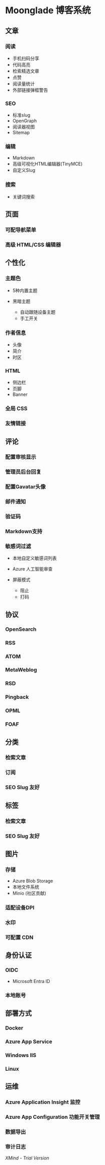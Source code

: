 # Moonglade 博客系统

## 文章

### 阅读

- 手机扫码分享
- 代码高亮
- 检索精选文章
- 点赞
- 阅读量统计
- 外部链接弹框警告

### SEO

- 标准slug
- OpenGraph
- 阅读器视图
- Sitemap

### 编辑

- Markdown
- 高级可视化HTML编辑器(TinyMCE)
- 自定义Slug

### 搜索

- 关键词搜索

## 页面

### 可配导航菜单

### 高级 HTML/CSS 编辑器

## 个性化

### 主题色

- 5种内置主题
- 黑暗主题

	- 自动跟随设备主题
	- 手工开关

### 作者信息

- 头像
- 简介
- 时区

### HTML

- 侧边栏
- 页脚
- Banner

### 全局 CSS

### 友情链接

## 评论

### 配置审核显示

### 管理员后台回复

### 配置Gavatar头像

### 邮件通知

### 验证码

### Markdown支持

### 敏感词过滤

- 本地自定义敏感词列表
- Azure 人工智能审查
- 屏蔽模式

	- 阻止
	- 打码

## 协议

### OpenSearch

### RSS

### ATOM

### MetaWeblog

### RSD

### Pingback

### OPML

### FOAF

## 分类

### 检索文章

### 订阅

### SEO Slug 友好

## 标签

### 检索文章

### SEO Slug 友好

## 图片

### 存储

- Azure Blob Storage
- 本地文件系统
- Minio (社区贡献)

### 适配设备DPI

### 水印

### 可配置 CDN

## 身份认证

### OIDC

- Microsoft Entra ID

### 本地账号

## 部署方式

### Docker

### Azure App Service

### Windows IIS

### Linux

## 运维

### Azure Application Insight 监控

### Azure App Configuration 功能开关管理

### 数据导出

### 审计日志

*XMind - Trial Version*